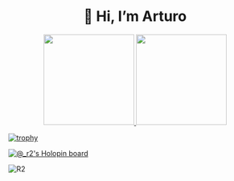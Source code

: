 
<h1 align="center">👋 Hi, I’m Arturo</h1>
<!--- 
- 👀 I’m interested in ...
- 🌱 I’m currently learning ...
- 💞️ I’m looking to collaborate on ...
- 📫 How to reach me ...
--->

<!---
ArturoEmmanuelToledoAguado/ArturoEmmanuelToledoAguado is a ✨ special ✨ repository because its `README.md` (this file) appears on your GitHub profile.
You can click the Preview link to take a look at your changes.
--->

<div align="center">
  <a href="https://github.com/ArturoEmmanuelToledoAguado">
  <img height="180em" src="https://github-readme-stats.vercel.app/api?username=ArturoEmmanuelToledoAguado&show_icons=true&theme=chartreuse-dark&include_all_commits=true&count_private=true"/>
  <img height="180em" src="https://github-readme-stats.vercel.app/api/top-langs/?username=ArturoEmmanuelToledoAguado&layout=compact&langs_count=7&theme=chartreuse-dark"/>
</div>

  [![trophy](https://github-profile-trophy.vercel.app/?username=ArturoEmmanuelToledoAguado&theme=onedark)](https://github.com/ryo-ma/github-profile-trophy)
 
  [![@_r2's Holopin board](https://holopin.me/_r2)](https://holopin.io/@_r2)
<p align="left"> <img src="https://komarev.com/ghpvc/?username=ARTUROEMMANUELTOLEDOAGUADO&label=Profile%20views&color=75b60e&style=flat" alt="R2" /> </p>
